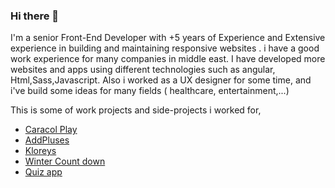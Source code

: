 ### Hi there 👋

<!--
**ahmedaaziz/ahmedaaziz** is a ✨ _special_ ✨ repository because its `README.md` (this file) appears on your GitHub profile.

Here are some ideas to get you started:

- 🔭 I’m currently working on ...
- 🌱 I’m currently learning ...
- 👯 I’m looking to collaborate on ...
- 🤔 I’m looking for help with ...
- 💬 Ask me about ...
- 📫 How to reach me: ...
- 😄 Pronouns: ...
- ⚡ Fun fact: ...
-->
I'm a senior Front-End Developer with +5 years of Experience and Extensive experience in building and maintaining responsive websites . i have a good work experience for many companies in middle east.
I have developed more websites and apps using different technologies such as angular, Html,Sass,Javascript.
Also i worked as a UX designer for some time, and i've build some ideas for many fields ( healthcare, entertainment,...)


This is some of work projects and side-projects i worked for, 


- [Caracol Play](https://play.caracoltv.com/)
- [AddPluses](https://addpluses.com/)
- [Kloreys](https://kloreys.com/)
- [Winter Count down](https://ahmedaaziz.github.io/quiz-app/)
- [Quiz app](https://ahmedaaziz.github.io/waiting-winter-counter)

